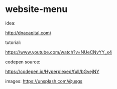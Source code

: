 # website-menu

idea:

http://dnacapital.com/

tutorial:

https://www.youtube.com/watch?v=NUeCNvYY_x4

codepen source:

https://codepen.io/Hyperplexed/full/bGvejNY

images:
https://unsplash.com/@usgs
